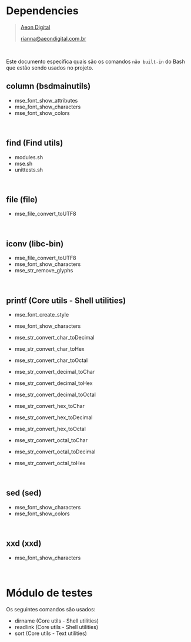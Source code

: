 Dependencies
============

> [Aeon Digital](http://www.aeondigital.com.br)
>
> rianna@aeondigital.com.br

&nbsp;

Este documento especifica quais são os comandos ``não built-in`` do Bash que 
estão sendo usados no projeto.


## column (bsdmainutils)

  - mse_font_show_attributes
  - mse_font_show_characters
  - mse_font_show_colors


&nbsp;

## find (Find utils)

  - modules.sh
  - mse.sh
  - unittests.sh


&nbsp;

## file (file)

  - mse_file_convert_toUTF8


&nbsp;

## iconv (libc-bin)

  - mse_file_convert_toUTF8
  - mse_font_show_characters
  - mse_str_remove_glyphs


&nbsp;

## printf (Core utils - Shell utilities)

  - mse_font_create_style
  - mse_font_show_characters

  - mse_str_convert_char_toDecimal
  - mse_str_convert_char_toHex
  - mse_str_convert_char_toOctal
  - mse_str_convert_decimal_toChar
  - mse_str_convert_decimal_toHex
  - mse_str_convert_decimal_toOctal
  - mse_str_convert_hex_toChar
  - mse_str_convert_hex_toDecimal
  - mse_str_convert_hex_toOctal
  - mse_str_convert_octal_toChar
  - mse_str_convert_octal_toDecimal
  - mse_str_convert_octal_toHex


&nbsp;

## sed (sed)

  - mse_font_show_characters
  - mse_font_show_colors


&nbsp;

## xxd (xxd)

  - mse_font_show_characters



&nbsp;

# Módulo de testes

Os seguintes comandos são usados:

  - dirname (Core utils - Shell utilities)
  - readlink (Core utils - Shell utilities)
  - sort (Core utils - Text utilities)